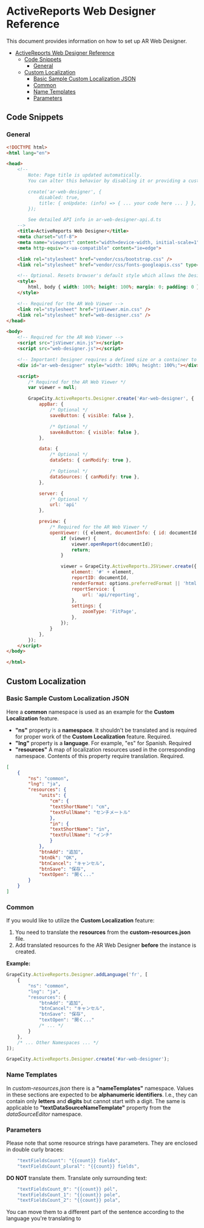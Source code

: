 # ActiveReports Web Designer Reference

This document provides information on how to set up AR Web Designer.

- [ActiveReports Web Designer Reference](#activereports-web-designer-reference)
	- [Code Snippets](#code-snippets)
		- [General](#general)
	- [Custom Localization](#custom-localization)
		- [Basic Sample Custom Localization JSON](#basic-sample-custom-localization-json)
		- [Common](#common)
		- [Name Templates](#name-templates)
		- [Parameters](#parameters)

## Code Snippets

### General

```html
<!DOCTYPE html>
<html lang="en">

<head>
	<!--
		Note: Page title is updated automatically.
		You can alter this behavior by disabling it or providing a custom update function:

		create('ar-web-designer', {
			disabled: true,
			title: { onUpdate: (info) => { ... your code here ... } },
		});

		See detailed API info in ar-web-designer-api.d.ts
	-->
	<title>ActiveReports Web Designer</title>
	<meta charset="utf-8">
	<meta name="viewport" content="width=device-width, initial-scale=1">
	<meta http-equiv="x-ua-compatible" content="ie=edge">

	<link rel="stylesheet" href="vendor/css/bootstrap.css" />
	<link rel="stylesheet" href="vendor/css/fonts-googleapis.css" type="text/css">

	<!-- Optional. Resets browser's default style which allows the Designer to occupy the whole page -->
	<style>
		html, body { width: 100%; height: 100%; margin: 0; padding: 0 }
	</style>

	<!-- Required for the AR Web Viewer -->
	<link rel="stylesheet" href="jsViewer.min.css" />
	<link rel="stylesheet" href="web-designer.css" />
</head>

<body>
	<!-- Required for the AR Web Viewer -->
	<script src="jsViewer.min.js"></script>
	<script src="web-designer.js"></script>

	<!-- Important! Designer requires a defined size or a container to fill -->
	<div id="ar-web-designer" style="width: 100%; height: 100%;"></div>

	<script>
		/* Required for the AR Web Viewer */
		var viewer = null;

		GrapeCity.ActiveReports.Designer.create('#ar-web-designer', {
			appBar: {
				/* Optional */
				saveButton: { visible: false },

				/* Optional */
				saveAsButton: { visible: false },
			},

			data: {
				/* Optional */
				dataSets: { canModify: true },

				/* Optional */
				dataSources: { canModify: true },
			},

			server: {
				/* Optional */
				url: 'api'
			},

			preview: {
				/* Required for the AR Web Viewer */
				openViewer: ({ element, documentInfo: { id: documentId } }) => {
					if (viewer) {
						viewer.openReport(documentId);
						return;
					}

					viewer = GrapeCity.ActiveReports.JSViewer.create({
						element: '#' + element,
						reportID: documentId,
						renderFormat: options.preferredFormat || 'html',
						reportService: {
							url: 'api/reporting',
						},
						settings: {
							zoomType: 'FitPage',
						},
					});
				}
			},
		});
	</script>
</body>

</html>
```

## Custom Localization

### Basic Sample Custom Localization JSON

Here a **common** namespace is used as an example for the **Custom Localization** feature.

* **"ns"** property is a **namespace**. It shouldn't be translated and is required for proper work of the **Custom Localization** feature. Required.
* **"lng"** property is a **language**. For example, "es" for Spanish. Required
* **"resources"** A map of localization resources used in the corresponding namespace. Contents of this property require translation. Required.

```json
[
	{
		"ns": "common",
		"lng": "ja",
		"resources": {
			"units": {
				"cm": {
				"textShortName": "cm",
				"textFullName": "センチメートル"
				},
				"in": {
				"textShortName": "in",
				"textFullName": "インチ"
				}
			},
			"btnAdd": "追加",
			"btnOk": "OK",
			"btnCancel": "キャンセル",
			"btnSave": "保存",
			"textOpen": "開く..."
		}
	}
]
```

### Common

If you would like to utilize the **Custom Localization** feature:
1. You need to translate the **resources** from the **custom-resources.json** file.
2. Add translated resources fo the AR Web Designer **before** the instance is created.

**Example:**

```javascript
GrapeCity.ActiveReports.Designer.addLanguage('fr', [
	{
		"ns": "common",
		"lng": "ja",
		"resources": {
			"btnAdd": "追加",
			"btnCancel": "キャンセル",
			"btnSave": "保存",
			"textOpen": "開く..."
			/* ... */
		}
	},
	/* ... Other Namespaces ... */
]);

GrapeCity.ActiveReports.Designer.create('#ar-web-designer');
```

### Name Templates

In *custom-resources.json* there is a **"nameTemplates"** namespace. Values in these sections are expected to be **alphanumeric identifiers**. I.e., they can contain only **letters** and **digits** but cannot start with a digit. The same is applicable to **"textDataSourceNameTemplate"** property from the *dataSourceEditor* namespace.

### Parameters

Please note that some resource strings have parameters. They are enclosed in double curly braces:

```javascript
	"textFieldsCount": "{{count}} fields",
	"textFieldsCount_plural": "{{count}} fields",
```

**DO NOT** translate them. Translate only surrounding text:

```javascript
    "textFieldsCount_0": "{{count}} pól",
    "textFieldsCount_1": "{{count}} pole",
    "textFieldsCount_2": "{{count}} pola",
```

You can move them to a different part of the sentence according to the language you're translating to
